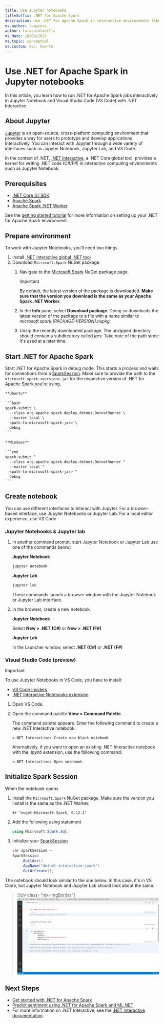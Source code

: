 ```yaml
---
title: Use Jupyter notebooks
titleSuffix: .NET for Apache Spark
description: Use .NET for Apache Spark in interactive environments like Jupyter Notebook, Jupyter Lab, or Visual Studio Code (VS Code)
ms.author: luquinta
author: luisquintanilla
ms.date: 10/09/2020
ms.topic: conceptual
ms.custom: mvc, how-to
---
```


# Use .NET for Apache Spark in Jupyter notebooks

In this article, you learn how to run .NET for Apache Spark jobs interactively in Jupyter Notebook and Visual Studio Code (VS Code) with .NET Interactive.

## About Jupyter

[Jupyter](https://jupyter.org/) is an open-source, cross-platform computing environment that provides a way for users to prototype and develop applications interactively. You can interact with Jupyter through a wide variety of interfaces such as Jupyter Notebook, Jupyter Lab, and VS Code.

In the context of .NET, [.NET Interactive](https://github.com/dotnet/interactive), a .NET Core global tool, provides a kernel for writing .NET code (C#/F#) in interactive computing environments such as Jupyter Notebook.

## Prerequisites

- [.NET Core 3.1 SDK](https://docs.microsoft.com/dotnet/core/install/)
- [Apache Spark](https://spark.apache.org/downloads.html)
- [Apache Spark .NET Worker](https://github.com/dotnet/spark/releases)

See the [getting started tutorial](../tutorials/get-started.md) for more information on setting up your .NET for Apache Spark environment.

## Prepare environment

To work with Jupyter Notebooks, you'll need two things.

1. Install [.NET Interactive global .NET tool](https://github.com/dotnet/interactive/blob/main/docs/NotebooksLocalExperience.md)
1. Download `Microsoft.Spark` NuGet package.
    1. Navigate to the [Microsoft.Spark](https://www.nuget.org/packages/Microsoft.Spark/) NuGet package page.

        > [!IMPORTANT]
        > By default, the latest version of the package is downloaded. **Make sure that the version you download is the same as your Apache Spark .NET Worker.**

    1. In the **Info** pane, select **Download package**. Doing so downloads the latest version of the package to a file with a name similar to  *microsoft.spark.[PACKAGE-VERSION].nupkg*.
    1. Unzip the recently downloaded package. The unzipped directory should contain a subdirectory called *jars*. Take note of the path since it's used at a later time.

## Start .NET for Apache Spark

Start .NET for Apache Spark in debug mode. This starts a process and waits for connections from a [SparkSession](xref:Microsoft.Spark.Sql.SparkSession). Make sure to provide the path to the `microsoft-spark-<version>.jar` for the respective version of .NET for Apache Spark you're using.

    **Ubuntu** 
    
    ```bash
    spark-submit \
      --class org.apache.spark.deploy.dotnet.DotnetRunner \
      --master local \
      <path-to-microsoft-spark-jar> \
      debug
    ```
    
    **Windows**
    
    ```cmd
    spark-submit ^
      --class org.apache.spark.deploy.dotnet.DotnetRunner ^
      --master local ^
      <path-to-microsoft-spark-jar> ^
      debug
    ```

## Create notebook

You can use different interfaces to interact with Jupyter. For a browser-based interface, use Jupyter Notebooks or Jupyter Lab. For a local editor experience, use VS Code.

### Jupyter Notebooks & Jupyter lab

1. In another command prompt, start Jupyter Notebook or Jupyter Lab use one of the commands below:

    **Jupyter Notebook**

    ```bash
    jupyter notebook
    ```

    **Jupyter Lab**

    ```bash
    jupyter lab
    ```

    These commands launch a browser window with the Jupyter Notebook or Jupyter Lab interface.

1. In the browser, create a new notebook.

    **Jupyter Notebook**

    Select **New > .NET (C#)** or **New > .NET (F#)**

    **Jupyter Lab**

    In the Launcher window, select **.NET (C#)** or **.NET (F#)**

### Visual Studio Code (preview)

> [!IMPORTANT]
> To use Jupyter Notebooks in VS Code, you have to install:
>
>- [VS Code Insiders](https://code.visualstudio.com/insiders/)
>- [.NET Interactive Notebooks extension](https://marketplace.visualstudio.com/items?itemName=ms-dotnettools.dotnet-interactive-vscode)

1. Open VS Code.
1. Open the command palette **View > Command Palette**.

    The command palette appears. Enter the following command to create a new .NET Interactive notebook:

    ```text
    >.NET Interactive: Create new blank notebook
    ```

    Alternatively, if you want to open an existing .NET Interactive notebook with the *.ipynb* extension, use the following command:

    ```text
    >.NET Interactive: Open notebook
    ```

## Initialize Spark Session

When the notebook opens

1. Install the `Microsoft.Spark` NuGet package. Make sure the version you install is the same as the .NET Worker.

    ```text
    #r "nuget:Microsoft.Spark, 0.12.1"
    ```

1. Add the following using statement

    ```csharp
    using Microsoft.Spark.Sql;
    ```

1. Initialize your [SparkSession](xref:Microsoft.Spark.Sql.SparkSession)

    ```csharp
    var sparkSession =
    SparkSession
        .Builder()
        .AppName("dotnet-interactive-spark")
        .GetOrCreate();
    ```

The notebook should look similar to the one below. In this case, it's in VS Code, but Jupyter Notebook and Jupyter Lab should look about the same.

> [!div class="mx-imgBorder"]
![.NET for Apache Spark Jupyter Notebook VS Code](media/dotnet-spark-jupyter-notebooks/jupyter-notebooks-dotnet-spark-vscode.png)

## Next Steps

- [Get started with .NET for Apache Spark](../tutorials/get-started.md)
- [Predict sentiment using .NET for Apache Spark and ML.NET](../tutorials/ml-sentiment-analysis.md)
- For more information on .NET Interactive, see the [.NET Interactive documentation](https://github.com/dotnet/interactive/blob/main/docs/README.md).
